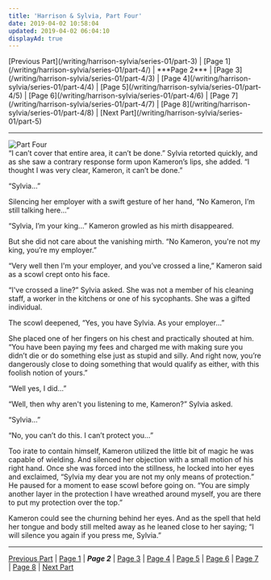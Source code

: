 ```yaml
---
title: 'Harrison & Sylvia, Part Four'
date: 2019-04-02 10:58:04
updated: 2019-04-02 06:04:10
displayAd: true
---
```

<p class="center">[Previous Part](/writing/harrison-sylvia/series-01/part-3) | [Page 1](/writing/harrison-sylvia/series-01/part-4/) | <span class="current-page">***Page 2***</span> | [Page 3](/writing/harrison-sylvia/series-01/part-4/3) | [Page 4](/writing/harrison-sylvia/series-01/part-4/4) | [Page 5](/writing/harrison-sylvia/series-01/part-4/5) | [Page 6](/writing/harrison-sylvia/series-01/part-4/6) | [Page 7](/writing/harrison-sylvia/series-01/part-4/7) | [Page 8](/writing/harrison-sylvia/series-01/part-4/8) | [Next Part](/writing/harrison-sylvia/series-01/part-5) </p><hr class="clear-both center-fade"/><div class="embedded-image-right"><img src="/writing/harrison-sylvia/series-01/part-4/hs104.jpg" alt="Part Four" style="max-height: 275px;"/></div>“I can’t cover that entire area, it can’t be done.” Sylvia retorted quickly, and as she saw a contrary response form upon Kameron’s lips, she added. “I thought I was very clear, Kameron, it can’t be done.”

“Sylvia…”

Silencing her employer with a swift gesture of her hand, “No Kameron, I’m still talking here...”

“Sylvia, I’m your king...” Kameron growled as his mirth disappeared.

But she did not care about the vanishing mirth. “No Kameron, you're not my king, you’re my employer.”

“Very well then I'm your employer, and you’ve crossed a line,” Kameron said as a scowl crept onto his face.

“I've crossed a line?” Sylvia asked. She was not a member of his cleaning staff, a worker in the kitchens or one of his sycophants. She was a gifted individual.

The scowl deepened, “Yes, you have Sylvia. As your employer…”

She placed one of her fingers on his chest and practically shouted at him. “You have been paying my fees and charged me with making sure you didn’t die or do something else just as stupid and silly. And right now, you’re dangerously close to doing something that would qualify as either, with this foolish notion of yours.”

“Well yes, I did...”

“Well, then why aren't you listening to me, Kameron?” Sylvia asked.

“Sylvia…”

“No, you can’t do this. I can’t protect you…”

Too irate to contain himself, Kameron utilized the little bit of magic he was capable of wielding. And silenced her objection with a small motion of his right hand. Once she was forced into the stillness, he locked into her eyes and exclaimed, “Sylvia my dear you are not my only means of protection.” He paused for a moment to ease scowl before going on. “You are simply another layer in the protection I have wreathed around myself, you are there to put my protection over the top.”

Kameron could see the churning behind her eyes. And as the spell that held her tongue and body still melted away as he leaned close to her saying; “I will silence you again if you press me, Sylvia.”<hr class="clear-both center-fade"/><p class="center">[Previous Part](/writing/harrison-sylvia/series-01/part-3) | [Page 1](/writing/harrison-sylvia/series-01/part-4/) | <span class="current-page">***Page 2***</span> | [Page 3](/writing/harrison-sylvia/series-01/part-4/3) | [Page 4](/writing/harrison-sylvia/series-01/part-4/4) | [Page 5](/writing/harrison-sylvia/series-01/part-4/5) | [Page 6](/writing/harrison-sylvia/series-01/part-4/6) | [Page 7](/writing/harrison-sylvia/series-01/part-4/7) | [Page 8](/writing/harrison-sylvia/series-01/part-4/8) | [Next Part](/writing/harrison-sylvia/series-01/part-5) </p>
